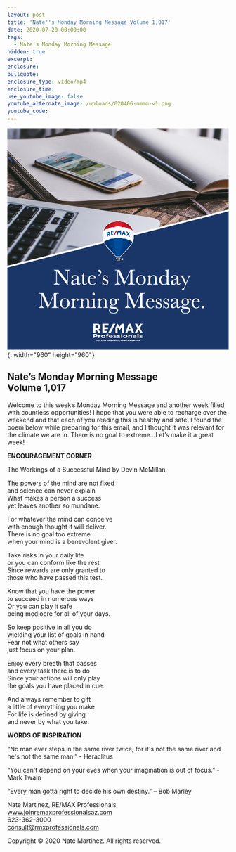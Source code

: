 ```yaml
---
layout: post
title: 'Nate''s Monday Morning Message Volume 1,017'
date: 2020-07-20 00:00:00
tags:
  - Nate's Monday Morning Message
hidden: true
excerpt:
enclosure:
pullquote:
enclosure_type: video/mp4
enclosure_time:
use_youtube_image: false
youtube_alternate_image: /uploads/020406-nmmm-v1.png
youtube_code:
---
```


![](/uploads/020406-nmmm-v1.png){: width="960" height="960"}

## **Nate’s Monday Morning Message<br>Volume 1,017**

Welcome to this week’s Monday Morning Message and another week filled with countless opportunities\! I hope that you were able to recharge over the weekend and that each of you reading this is healthy and safe. I found the poem below while preparing for this email, and I thought it was relevant for the climate we are in. There is no goal to extreme…Let’s make it a great week\!&nbsp;

**ENCOURAGEMENT CORNER**

The Workings of a Successful Mind by Devin McMillan,&nbsp;

The powers of the mind are not fixed<br>and science can never explain<br>What makes a person a success<br>yet leaves another so mundane.

For whatever the mind can conceive<br>with enough thought it will deliver.<br>There is no goal too extreme<br>when your mind is a benevolent giver.

Take risks in your daily life<br>or you can conform like the rest<br>Since rewards are only granted to<br>those who have passed this test.

Know that you have the power<br>to succeed in numerous ways<br>Or you can play it safe<br>being mediocre for all of your days.

So keep positive in all you do<br>wielding your list of goals in hand<br>Fear not what others say<br>just focus on your plan.

Enjoy every breath that passes<br>and every task there is to do<br>Since your actions will only play<br>the goals you have placed in cue.

And always remember to gift<br>a little of everything you make<br>For life is defined by giving<br>and never by what you take.

**WORDS OF INSPIRATION**

“No man ever steps in the same river twice, for it's not the same river and he's not the same man.” - Heraclitus

“You can't depend on your eyes when your imagination is out of focus.” - Mark Twain

“Every man gotta right to decide his own destiny." – Bob Marley

Nate Martinez, RE/MAX Professionals<br>www.joinremaxprofessionalsaz.com<br>623-362-3000<br>consult@rmxprofessionals.com

Copyright &copy; 2020 Nate Martinez. All rights reserved.